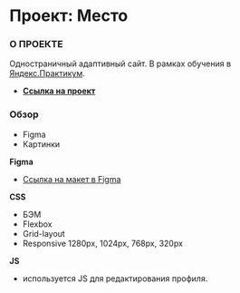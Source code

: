 # Проект: Место

### О ПРОЕКТЕ
Одностраничный адаптивный сайт. В рамках  обучения в [Яндекс.Практикум](https://practicum.yandex.ru/).

* [**Ссылка на проект**](https://evgensalt.github.io/mesto)

### Обзор

* Figma
* Картинки

**Figma**

* [Ссылка на макет в Figma](https://www.figma.com/file/2cn9N9jSkmxD84oJik7xL7/JavaScript.-Sprint-4?node-id=0%3A1)

**CSS**

* БЭМ
* Flexbox
* Grid-layout
* Responsive 1280px, 1024px, 768px, 320px

**JS**
* используется JS для редактирования профиля.
